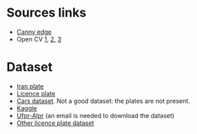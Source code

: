 # Sources links
* [Canny edge](https://reader.elsevier.com/reader/sd/pii/S1877050910005442?token=565399FFD2C88A45851380E3B9B3C7567D1054E335197A3B7101444BF93411F7101FB6A46BC5E47C3EF028E83BB76B43&originRegion=eu-west-1&originCreation=20211129093042)
* Open CV [1](https://www.pyimagesearch.com/2020/09/21/opencv-automatic-license-number-plate-recognition-anpr-with-python/), [2](https://medium.com/programming-fever/license-plate-recognition-using-opencv-python-7611f85cdd6c), [3](https://techvidvan.com/tutorials/python-project-license-number-plate-recognition/)

# Dataset
* [Iran plate](https://github.com/SeyedHamidreza/car_plate_dataset)
* [Licence plate](http://www.inf.ufrgs.br/~crjung/alpr-datasets/)
* [Cars dataset](https://ai.stanford.edu/~jkrause/cars/car_dataset.html). Not a good dataset: the plates are not present.
* [Kaggle](https://www.kaggle.com/andrewmvd/car-plate-detection)
* [Ufpr-Alpr](https://paperswithcode.com/dataset/ufpr-alpr) (an email is needed to download the dataset)
* [Other licence plate dataset](https://public.roboflow.com/object-detection/license-plates-us-eu)
